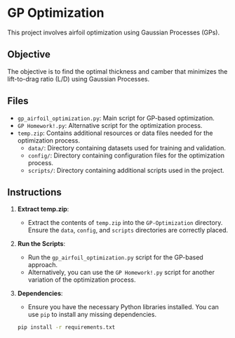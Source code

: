 # GP Optimization

This project involves airfoil optimization using Gaussian Processes (GPs).

## Objective

The objective is to find the optimal thickness and camber that minimizes the lift-to-drag ratio (L/D) using Gaussian Processes.

## Files

- `gp_airfoil_optimization.py`: Main script for GP-based optimization.
- `GP Homework!.py`: Alternative script for the optimization process.
- `temp.zip`: Contains additional resources or data files needed for the optimization process.
  - `data/`: Directory containing datasets used for training and validation.
  - `config/`: Directory containing configuration files for the optimization process.
  - `scripts/`: Directory containing additional scripts used in the project.

## Instructions

1. **Extract temp.zip**:
   - Extract the contents of `temp.zip` into the `GP-Optimization` directory. Ensure the `data`, `config`, and `scripts` directories are correctly placed.

2. **Run the Scripts**:
   - Run the `gp_airfoil_optimization.py` script for the GP-based approach.
   - Alternatively, you can use the `GP Homework!.py` script for another variation of the optimization process.

3. **Dependencies**:
   - Ensure you have the necessary Python libraries installed. You can use `pip` to install any missing dependencies.

   ```bash
   pip install -r requirements.txt
